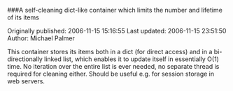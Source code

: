 ###A self-cleaning dict-like container which limits the number and lifetime of its items

Originally published: 2006-11-15 15:16:55
Last updated: 2006-11-15 23:51:50
Author: Michael Palmer

This container stores its items both in a dict (for direct access) and in a bi-directionally linked list, which enables it to update itself in essentially O(1) time. No iteration over the entire list is ever needed, no separate thread is required for cleaning either. Should be useful e.g. for session storage in web servers.
